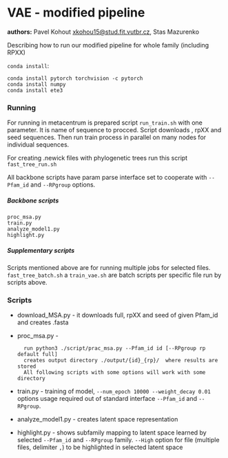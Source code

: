 # VAE - modified pipeline
**authors:**  Pavel Kohout <xkohou15@stud.fit.vutbr.cz>, Stas Mazurenko

Describing how to run our modified pipeline for whole family (including RPXX)

`conda install`:  
```
conda install pytorch torchvision -c pytorch
conda install numpy
conda install ete3
```

### Running
For running in metacentrum is prepared script `run_train.sh` with one parameter. It is name of sequence to procced. 
Script downloads , rpXX and seed sequences. Then run train process in parallel on many nodes for individual 
sequences. 

For creating .newick files with phylogenetic trees run this script `fast_tree_run.sh`

All backbone scripts have param parse interface set to cooperate with `--Pfam_id` and `--RPgroup` options.

##### Backbone scripts
```
proc_msa.py
train.py
analyze_model1.py
highlight.py
```

##### Supplementary scripts
Scripts mentioned above are for running multiple jobs for selected files. `fast_tree_batch.sh` a `train_vae.sh` are
batch scripts per specific file run by scripts above.
  
### Scripts

* download_MSA.py - it downloads full, rpXX and seed of given Pfam_id and creates .fasta
* proc_msa.py -
 
        run python3 ./script/prac_msa.py --Pfam_id id [--RPgroup rp default full]
        creates output directory ./output/{id}_{rp}/  where results are stored 
        All following scripts with some options will work with some directory
* train.py - training of model, `--num_epoch 10000 --weight_decay 0.01` options usage required out 
of standard interface `--Pfam_id` and `--RPgroup`.
* analyze_model1.py - creates latent space representation
* highlight.py - shows subfamily mapping to latent space learned by selected `--Pfam_id` and `--RPgroup`
family. `--High` option for file (multiple files, delimiter `,`) to be highlighted in selected latent space